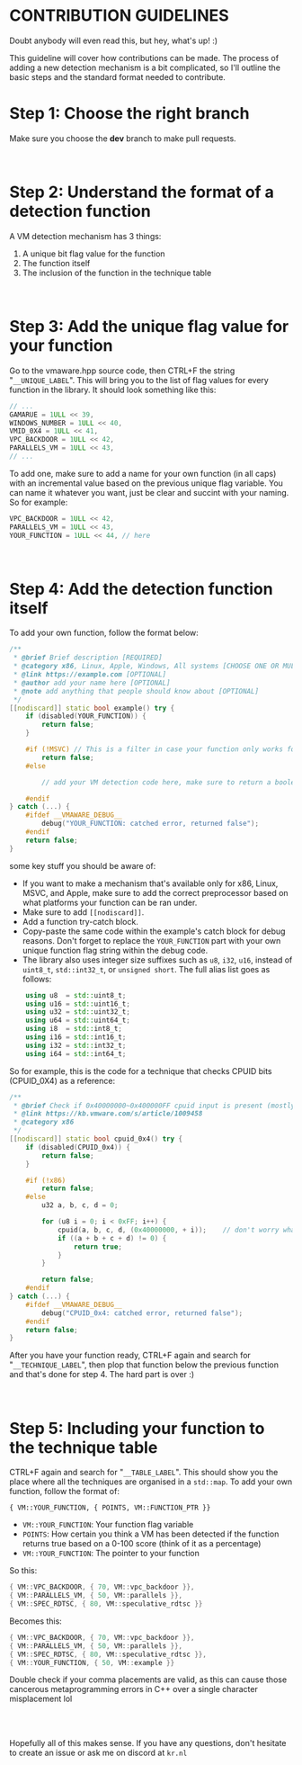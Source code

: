 # CONTRIBUTION GUIDELINES

Doubt anybody will even read this, but hey, what's up! :)

This guideline will cover how contributions can be made. The process of adding a new detection mechanism is a bit complicated, so I'll outline the basic steps and the standard format needed to contribute.
<br>

# Step 1: Choose the right branch
Make sure you choose the **dev** branch to make pull requests. 

<br>

# Step 2: Understand the format of a detection function
A VM detection mechanism has 3 things:
1. A unique bit flag value for the function
2. The function itself
3. The inclusion of the function in the technique table

<br>

# Step 3: Add the unique flag value for your function
Go to the vmaware.hpp source code, then CTRL+F the string "`__UNIQUE_LABEL`". This will bring you to the list of flag values for every function in the library. It should look something like this:
```cpp
// ...
GAMARUE = 1ULL << 39,
WINDOWS_NUMBER = 1ULL << 40,
VMID_0X4 = 1ULL << 41,
VPC_BACKDOOR = 1ULL << 42,
PARALLELS_VM = 1ULL << 43,
// ...
```

To add one, make sure to add a name for your own function (in all caps) with an incremental value based on the previous unique flag variable. You can name it whatever you want, just be clear and succint with your naming. So for example:
```cpp
VPC_BACKDOOR = 1ULL << 42,
PARALLELS_VM = 1ULL << 43,
YOUR_FUNCTION = 1ULL << 44, // here
```


<br>

# Step 4: Add the detection function itself
To add your own function, follow the format below:

```cpp
/**
 * @brief Brief description [REQUIRED]
 * @category x86, Linux, Apple, Windows, All systems [CHOOSE ONE OR MULTIPLE, REQUIRED]
 * @link https://example.com [OPTIONAL]
 * @author add your name here [OPTIONAL]
 * @note add anything that people should know about [OPTIONAL]
 */
[[nodiscard]] static bool example() try {
    if (disabled(YOUR_FUNCTION)) {
        return false;
    }

    #if (!MSVC) // This is a filter in case your function only works for a specific platform. There are many macros such as "LINUX", "MSVC", "APPLE", and "x86". It's also case sensitive, so don't make any typos!
        return false;
    #else

        // add your VM detection code here, make sure to return a boolean (true = VM, false = baremetal)

    #endif
} catch (...) {
    #ifdef __VMAWARE_DEBUG__
        debug("YOUR_FUNCTION: catched error, returned false");
    #endif
    return false;
}
```


some key stuff you should be aware of:
- If you want to make a mechanism that's available only for x86, Linux, MSVC, and Apple, make sure to add the correct preprocessor based on what platforms your function can be ran under.
- Make sure to add `[[nodiscard]]`.
- Add a function try-catch block.
- Copy-paste the same code within the example's catch block for debug reasons. Don't forget to replace the `YOUR_FUNCTION` part with your own unique function flag string within the debug code.
- The library also uses integer size suffixes such as `u8`, `i32`, `u16`, instead of `uint8_t`, `std::int32_t`, or `unsigned short`. The full alias list goes as follows:
```cpp
    using u8  = std::uint8_t;
    using u16 = std::uint16_t;
    using u32 = std::uint32_t;
    using u64 = std::uint64_t;
    using i8  = std::int8_t;
    using i16 = std::int16_t;
    using i32 = std::int32_t;
    using i64 = std::int64_t;
```

So for example, this is the code for a technique that checks CPUID bits (CPUID_0X4) as a reference:
```cpp
/**
 * @brief Check if 0x40000000~0x400000FF cpuid input is present (mostly present in VMs, according to VMware)
 * @link https://kb.vmware.com/s/article/1009458
 * @category x86
 */
[[nodiscard]] static bool cpuid_0x4() try {
    if (disabled(CPUID_0x4)) {
        return false;
    }

    #if (!x86)
        return false;
    #else
        u32 a, b, c, d = 0;

        for (u8 i = 0; i < 0xFF; i++) {
            cpuid(a, b, c, d, (0x40000000, + i));    // don't worry what this does, it's just an example after all
            if ((a + b + c + d) != 0) {
                return true;
            }
        }

        return false;
    #endif
} catch (...) { 
    #ifdef __VMAWARE_DEBUG__
        debug("CPUID_0x4: catched error, returned false");
    #endif
    return false;
}
```

After you have your function ready, CTRL+F again and search for "`__TECHNIQUE_LABEL`", then plop that function below the previous function and that's done for step 4. The hard part is over :)

<br>

# Step 5: Including your function to the technique table
CTRL+F again and search for "`__TABLE_LABEL`". This should show you the place where all the techniques are organised in a `std::map`. To add your own function, follow the format of:
```
{ VM::YOUR_FUNCTION, { POINTS, VM::FUNCTION_PTR }}
```

- `VM::YOUR_FUNCTION`: Your function flag variable 
- `POINTS`: How certain you think a VM has been detected if the function returns true based on a 0-100 score (think of it as a percentage)
- `VM::YOUR_FUNCTION`: The pointer to your function

So this:
```cpp
{ VM::VPC_BACKDOOR, { 70, VM::vpc_backdoor }},
{ VM::PARALLELS_VM, { 50, VM::parallels }},
{ VM::SPEC_RDTSC, { 80, VM::speculative_rdtsc }}
```

Becomes this:
```cpp
{ VM::VPC_BACKDOOR, { 70, VM::vpc_backdoor }},
{ VM::PARALLELS_VM, { 50, VM::parallels }},
{ VM::SPEC_RDTSC, { 80, VM::speculative_rdtsc }},
{ VM::YOUR_FUNCTION, { 50, VM::example }}
```

Double check if your comma placements are valid, as this can cause those cancerous metaprogramming errors in C++ over a single character misplacement lol

<br>
<br>

Hopefully all of this makes sense. If you have any questions, don't hesitate to create an issue or ask me on discord at `kr.nl`
